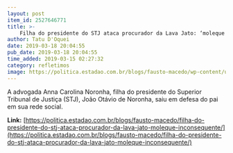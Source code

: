 ```yaml
---
layout: post
item_id: 2527646771
title: >-
    Filha do presidente do STJ ataca procurador da Lava Jato: ‘moleque inconsequente’
author: Tatu D'Oquei
date: 2019-03-18 20:04:55
pub_date: 2019-03-18 20:04:55
time_added: 2019-03-15 02:27:32
category: refletimos
image: https://politica.estadao.com.br/blogs/fausto-macedo/wp-content/uploads/sites/41/2019/03/WhatsApp-Image-2019-03-15-at-13.11.14.jpeg
---
```


A advogada Anna Carolina Noronha, filha do presidente do Superior Tribunal de Justiça (STJ), João Otávio de Noronha, saiu em defesa do pai em sua rede social.

**Link:** [https://politica.estadao.com.br/blogs/fausto-macedo/filha-do-presidente-do-stj-ataca-procurador-da-lava-jato-moleque-inconsequente/](https://politica.estadao.com.br/blogs/fausto-macedo/filha-do-presidente-do-stj-ataca-procurador-da-lava-jato-moleque-inconsequente/)

